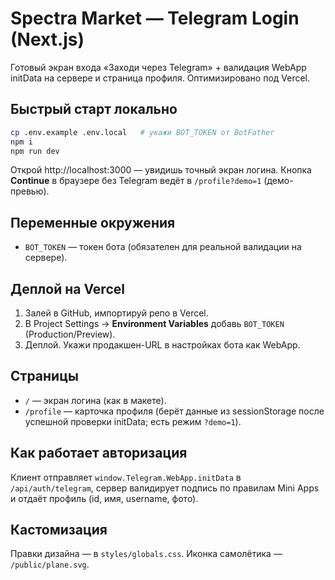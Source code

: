 
# Spectra Market — Telegram Login (Next.js)

Готовый экран входа «Заходи через Telegram» + валидация WebApp initData на сервере и страница профиля.
Оптимизировано под Vercel.

## Быстрый старт локально
```bash
cp .env.example .env.local   # укажи BOT_TOKEN от BotFather
npm i
npm run dev
```
Открой http://localhost:3000 — увидишь точный экран логина.
Кнопка **Continue** в браузере без Telegram ведёт в `/profile?demo=1` (демо-превью).

## Переменные окружения
- `BOT_TOKEN` — токен бота (обязателен для реальной валидации на сервере).

## Деплой на Vercel
1. Залей в GitHub, импортируй репо в Vercel.
2. В Project Settings → **Environment Variables** добавь `BOT_TOKEN` (Production/Preview).
3. Деплой. Укажи продакшен-URL в настройках бота как WebApp.

## Страницы
- `/` — экран логина (как в макете).
- `/profile` — карточка профиля (берёт данные из sessionStorage после успешной проверки initData; есть режим `?demo=1`).

## Как работает авторизация
Клиент отправляет `window.Telegram.WebApp.initData` в `/api/auth/telegram`,
сервер валидирует подпись по правилам Mini Apps и отдаёт профиль (id, имя, username, фото).

## Кастомизация
Правки дизайна — в `styles/globals.css`.
Иконка самолётика — `/public/plane.svg`.
